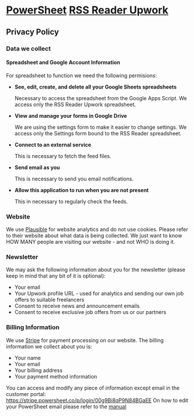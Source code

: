 # [PowerSheet](https://powersheet.co/) [RSS Reader Upwork](https://powersheet.co/rss-reader-upwork/)

## Privacy Policy

### Data we collect

#### Spreadsheet and Google Account Information

For spreadsheet to function we need the following permisions:

* **See, edit, create, and delete all your Google Sheets spreadsheets**

  Necessary to access the spreadsheet from the Google Apps Script. We access only the RSS Reader Upwork spreadsheet.
  
* **View and manage your forms in Google Drive**

  We are using the settings form to make it easier to change settings. We access only the Settings form bound to the RSS Reader spreadsheet.
  
* **Connect to an external service**

  This is necessary to fetch the feed files.
  
* **Send email as you**

  This is necessary to send you email notifications.
  
* **Allow this application to run when you are not present**

  This in necessary to regularly check the feeds.






### Website

We use [Plausible](https://plausible.io/) for website analytics and do not use cookies. Please refer to their website about what data is being collected.
We just want to know HOW MANY people are visiting our website - and not WHO is doing it.

### Newsletter

We may ask the following information about you for the newsletter (please keep in mind that any bit of it is optional):
* Your email
* Your Upwork profile URL - used for analytics and sending our own job offers to suitable freelancers
* Consent to receive news and announcement emails
* Consent to receive exclusive job offers from us or our partners

### Billing Information

We use [Stripe](https://stripe.com) for payment processing on our website. The billing information we collect about you is:

* Your name
* Your email
* Your billing address
* Your payment method information

You can access and modify any piece of information except email in the customer portal: https://stripe.powersheet.co/p/login/00g9Bi8qP9N84BGaEE
On how to edit your PowerSheet email please refer to the [manual](https://powersheet.co/rss-reader-upwork/manual#i-want-to-change-the-email-i-am-sending-from)



